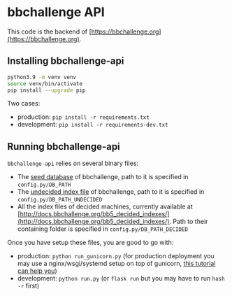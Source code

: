 # bbchallenge API

This code is the backend of [https://bbchallenge.org](https://bbchallenge.org).

## Installing bbchallenge-api

```sh
python3.9 -m venv venv
source venv/bin/activate
pip install --upgrade pip
```

Two cases:

- production: `pip install -r requirements.txt`
- development: `pip install -r requirements-dev.txt`

## Running bbchallenge-api

`bbchallenge-api` relies on several binary files:

- The [seed database](https://bbchallenge.org/method#download) of bbchallenge, path to it is specified in `config.py/DB_PATH`
- The [undecided index file](https://github.com/bbchallenge/bbchallenge-undecided-index) of bbchallenge, path to it is specified in `config.py/DB_PATH_UNDECIDED`
- All the index files of decided machines, currently available at [http://docs.bbchallenge.org/bb5_decided_indexes/](http://docs.bbchallenge.org/bb5_decided_indexes/). Path to their containing folder is specified in `config.py/DB_PATH_DECIDED`

Once you have setup these files, you are good to go with:

- production: `python run_gunicorn.py` (for production deployment you may use a nginx/wsgi/systemd setup on top of gunicorn, [this tutorial can help you](https://www.digitalocean.com/community/tutorials/how-to-serve-flask-applications-with-gunicorn-and-nginx-on-ubuntu-20-04))
- development: `python run.py` (or `flask run` but you may have to run `hash -r` first)
